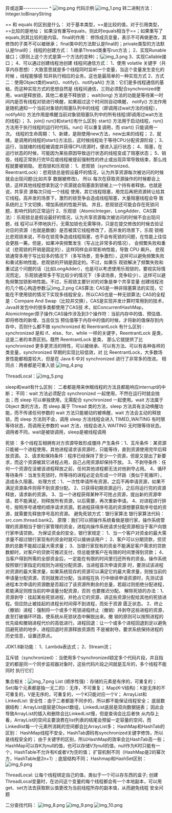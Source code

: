 异或运算------------    ^
![img.png](img.png)
代码示例
![img_1.png](img_1.png)
转二进制方法：Integer.toBinaryString

== 和 equals 的区别是什么：
    对于基本类型，==是比较的值，对于引用类型，==比较的是地址；
    如果没有重写equals，则此时equals相当于==；如果重写了equals,则其比较的是内容。
final的作用：
    修饰成员变量，表示不可再做更改，其修饰的子类不可以被继承；
    final类中的方法默认是final的；private类型的方法默认是final的；
线程的创建方式：
    1.继承Thread类重写run方法；
    2、实现Runable接口；（原则上这个方式是第一个方法的变种）；!![img_3.png](img_3.png)
    3、实现Callable接口；
    4、可以通过创建线程池创建
线程间通信方式：
    1、使用 volatile 关键字（共享内存思想）：大致意思就是多个线程同时监听一个变量，当这个变量发生变化的时候 ，线程能够感
知并执行相应的业务。这也是最简单的一种实现方式
    2、方式二：使用Object类的wait()、notify()、notifyaAl() 方法：它们是多线程通信的基础，而这种实现方式的思想自然是
线程间通信，三则必须配合synchronized使用，wait是释放锁，其他二者是不释放锁；
    wait(long) 方法的功能是等待某一时间内是否有线程对锁进行唤醒，如果超过这个时间则自动唤醒，
    notify() 方法作用是随机通知一个当前对象锁的阻塞队列中的线程（即调用过wait方法的线程），
    notifyAll() 方法作用是唤醒当前对象锁阻塞队列中的所有线程(即调用过wait方法的线程）；
    3、join()
run()和start()有什么区别:
    start() 方法用于启动线程，run() 方法用于执行线程的运行时代码。run() 可以重复调用，而 start() 只能调用一次。
线程的生命周期：
    1、新建，是刚使用new方法，new出来的线程；
    2、就绪，是调用的线程的start()方法后，这时候线程处于等待CPU分配资源阶段；
    3、运行，当就绪的线程被调度并获得CPU资源时，便进入运行状态；
    4、阻塞，在运行状态的时候，可能因为某些原因导致运行状态的线程变成了阻塞状态；
    5、销毁，线程正常执行完毕后或线程被提前强制性的终止或出现异常导致结束，那么线程就要被销毁。
悲观锁和乐观锁：
    1、悲观锁（synchronized、ReentrantLock）：悲观锁总是假设最坏的情况，认为共享资源每次被访问的时候就会出现问题(比如共享
数据被修改)， 所以 每次在获取资源操作的时候都会上锁，这样其他线程想拿到这个资源就会阻塞直到锁被上一个持有者释放。也就是说，共享资
源每次只给一个线程 使用，其它线程阻塞，用完后再把资源转让给其它线程。高并发的场景下，激烈的锁竞争会造成线程阻塞，大量阻塞线程会导
致系统的上下文切换，增加系统的性能开销。 并且，悲观锁还可能会存在死锁问题，影响代码的正常运行
    2、乐观锁（AtomicInteger、LongAdder、CAS算法）：乐观锁总是假设最好的情况，认为共享资源每次被访问的时候不会出现问题，线
程可以不停地执行，无需加锁也无需等待，只是在提交修改的时候去验证对应的资源（也就是数据）是否被其它线程修改了，高并发的场景下，乐观
锁相比悲观锁来说，不存在锁竞争造成线程阻塞，也不会有死锁的问题，在性能上往往会更胜一筹。但是，如果冲突频繁发生（写占比非常多的情况），
会频繁失败和重试（悲观锁的开销是固定的），这样同样会非常影响性能，导致 CPU 飙升。
    悲观锁通常多用于写比较多的情况下（多写场景，竞争激烈），这样可以避免频繁失败和重试影响性能，悲观锁的开销是固定的。不过，如果乐
观锁解决了频繁失败和重试这个问题的话（比如LongAdder），也是可以考虑使用乐观锁的，要视实际情况而定。
    乐观锁通常多于写比较少的情况下（多读场景，竞争较少），这样可以避免频繁加锁影响性能。不过，乐观锁主要针对的对象是单个共享变量
创建线程池的几个核心构造参数:![img_2.png](img_2.png)
    CAS算法:
            CAS是一种非阻塞算法的实现，它能在不使用锁的情况下实现多线程安全，所以CAS也是一种无锁算法;
            CAS的全程是：Compare And Swap（比较并交换），CAS是实现并发计算时常用到的技术，Java并发包中的很多类都使用了CAS技
    术，如ConcurrentHashMap，AtomicInteger原子操作;CAS操作涉及到3个操作符：当前内存中的值、预估值、即将修改的新增，当且仅当
    预估值等于内存中的值的时候，才将新的值保存到内存中，否则什么都不做
synchronized 和 ReentrantLock 有什么区别 :
    synchronized 是和 if、else、for、while 一样的关键字，ReentrantLock 是类，这是二者的本质区别。既然 ReentrantLock 是类，
那么它就提供了比synchronized 更多更灵活的特性，可以被继承、可以有方法、可以有各种各样的类变量，synchronized 早期的实现比较低效，对
比 ReentrantLock，大多数场景性能都相差较大，但是在 Java 6 中对 synchronized 进行了非常多的改进。
    相同点：两者都是可重入锁
    ![img_4.png](img_4.png)

ThreadLocal：![img_5.png](img_5.png)

sleep和wait有什么区别：
    二者都是用来休眠线程的方法且都能响应interrupt的中断；
    不同：wait 方法必须配合 synchronized 一起使用，不然在运行时就会抛出；而 sleep 可以单独使用，无需配合 synchronized 
一起使用。wait 方法属于 Object 类的方法，而 sleep 属于 Thread 类的方法，sleep 方法具有主动唤醒功能，而不传递任何参数的 
wait 方法只能被动的被唤醒，wait 方法会主动的释放锁，而 sleep 方法则不会，调用 sleep 方法线程会进入 TIMED_WAITING 有时限
等待状态，而调用无参数的 wait 方法，线程会进入 WAITING 无时限等待状态。
    调用者不同，wait是被锁调用，sleep是被线程调用

死锁：
    多个线程互相拥有对方资源导致形成僵持
    产生条件：1、互斥条件：某资源只能被一个进程使用，其他进程请求该资源时，只能等待，直到资源使用完毕后释放资源。
            2、请求和保持条件：程序已经保持了至少一个资源，但是又提出了新要求，而这个资源被其它进程占用，自己占用资源却保持不放。
            3、不剥夺条件：任何一个资源在没被该进程释放之前，任何其他进程都无法对他剥夺占用。
            4、循环等待条件：当发生死锁时，所等待的进程必定会形成一个环路（类似于死循环），造成永久阻塞。
    处理方式：1、一次性申请所有资源，之后不再申请资源，如果不满足资源条件则得不到资源分配。
            2、只获得初期资源运行，之后将运行完的资源释放，请求新的资源。
            3、当一个进程获得某种不可抢占资源，提出新的资源申请，若不能满足，则释放所有资源，以后需要，再次重新申请。
            4、对进程进行排号，按照序号递增的顺序请求资源。若进程获得序号高的资源想要获取序号低的资源，就需要先释放序号高的资源。
    避免死锁方式：银行家算法
    银行家算法代码：src.com.thread.bank2。
    原理：我们可以把操作系统看做是银行家，操作系统管理的资源相当于银行家管理的资金，进程向操作系统请求分配资源相当于客户向银行家申请贷款。
为保证资金的安全，银行家规定：
        1、当一个客户对资金的最大需求量不超过银行家现有的资金时就可以接纳该用户；
        2、客户可以分期贷款，但贷款的总数不能超过最大需求量；
        3、当银行家现有的资金不能满足客户需求的贷款数额时，对客户的贷款可推迟支付，但总能使客户在有限的时间里得到贷款； 
        4、当客户得到所需的全部资金后，一定能在有限的时间里归还所有的资金。操作系统按照银行家指定的规则为进程分配资源，当进程首次申请资源
        时，要测试该进程对资源的最大需求量，如果系统现存的资源可以满足它的最大需求量，则按当前的申请量分配资源，否则就推迟分配，当进程在执
        行中继续申请资源时，先测试该进程本次申请的资源数是否超过了该资源所剩余的总量，若超过则拒绝分配进程，若能满足则按当前的申请量分配资源，否则
        也要推迟分配。
    解除死锁的办法：1、资源剥夺：挂起某些死锁进程，并抢占它的资源，讲这些资源分配给其他的死锁进程。但应防止被挂起的进程长时间得不到进程，而处于资源
            匮乏状态。
                 2、终止（撤销）进程：强制将一个或多个死锁进程终止（撤销）并剥夺这些进程的资源，直至打破循环环路，使系统从死锁状态中解脱出来。撤
            销的原则可以按照进程的优先级和撤销进程代价的高低进行。进程回退：让一个或多个进程回退到足以避免回避死锁的地步，进程回退时资源释放资源而
            不是被剥夺。要求系统保持进程的历史信息，设置还原点。

JDK1.8新功能：
    1、Lambda表达式；
    2、Stream流；

互斥锁（synchronized）：当使用多个synchronized锁定多个代码片段，并且指定的都是同一个同步监视器对象时，这些代码片段之间就是互斥的，多个线程不能同时
                    执行它们

集合相关：![img_7.png](img_7.png)
        List (顺序性强)：存储的元素是有序的，可重复的；
        Set(每个元素都是独一无二的)：无序，不可重复；
        Map(K-V结构)：K是无序的不可重复的，V是无序的，可重复的，一个K只能对应一个V；
    ArrayList和LinkedList:
        安全性：由于二者都是不同步的，所以都不能保证线程安全；
        底层数据结构：ArrayList底层是Object数组，LinkedList底层是双向数据链表；
        因此会导致ArrayList的插入和删除会比LinkedList慢，但是查询会比后者快
        从内存上看，ArrayList的空间主要浪费在list列表的结尾会预留一定容量的空间，而Linkedlist每一个元素所消耗的空间都会比ArrayList多；
HashMap和HashTab的区别：
        HashMap线程不安全，HashTab源码有synchronized关键字修饰，所以是线程安全的；
        由于关键字的区别，所以HashMap的效率会比HashTab高一些；
        HashMap可以存K为null的值，也可以存储V为null的值，null作为K时只能有一个，HashTable不允许有K或者V为空的值；
        扩容机制不同（HashMap是2的幂次方，HashTable是2n+1）;
        底层结构不同；
Hashmap和HashSet区别：
        ![img_6.png](img_6.png)

ThreadLocal:
        让每个线程绑定自己的值，类似于一个可以存东西的盒子;
        创建ThreadLocal变量时，在访问这个变量的每个线程都会有一个本地副本，可以用get、set方法去获取默认值更改为当前线程所存的副本值，从而避免线程
    安全问题

二分查找代码：
            ![img_8.png](img_8.png)
![img_9.png](img_9.png)
![img_10.png](img_10.png)





   